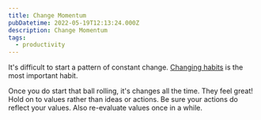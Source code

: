 ```yaml
---
title: Change Momentum
pubDatetime: 2022-05-19T12:13:24.000Z
description: Change Momentum
tags:
  - productivity
---
```


It's difficult to start a pattern of constant change. [Changing
habits](about-habit-disruptors) is the most important habit.

Once you do start that ball rolling, it's changes all the time. They feel great!
Hold on to values rather than ideas or actions. Be sure your actions do reflect
your values. Also re-evaluate values once in a while.
